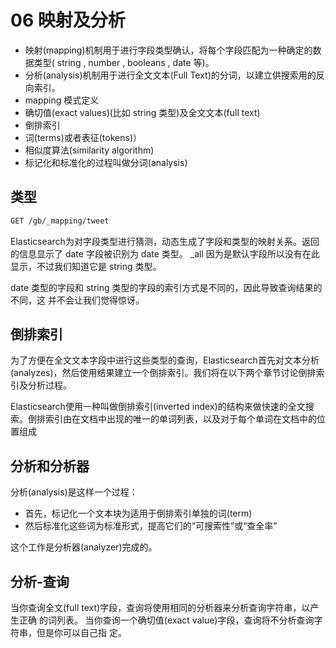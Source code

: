 # 06 映射及分析

- 映射(mapping)机制用于进行字段类型确认，将每个字段匹配为一种确定的数据类型( string , number , booleans , date 等)。
- 分析(analysis)机制用于进行全文文本(Full Text)的分词，以建立供搜索用的反向索引。
- mapping 模式定义
- 确切值(exact values)(比如 string 类型)及全文文本(full text)
- 倒排索引
- 词(terms)或者表征(tokens)）
- 相似度算法(similarity algorithm)
- 标记化和标准化的过程叫做分词(analysis)

## 类型

```txt
GET /gb/_mapping/tweet
```
Elasticsearch为对字段类型进行猜测，动态生成了字段和类型的映射关系。返回的信息显示了 date 字段被识别为 date 类型。 \_all 因为是默认字段所以没有在此显示，不过我们知道它是 string 类型。

date 类型的字段和 string 类型的字段的索引方式是不同的，因此导致查询结果的不同，这
并不会让我们觉得惊讶。


## 倒排索引

为了方便在全文文本字段中进行这些类型的查询，Elasticsearch首先对文本分析(analyzes)，然后使用结果建立一个倒排索引。我们将在以下两个章节讨论倒排索引及分析过程。

Elasticsearch使用一种叫做倒排索引(inverted index)的结构来做快速的全文搜索。倒排索引由在文档中出现的唯一的单词列表，以及对于每个单词在文档中的位置组成


## 分析和分析器

分析(analysis)是这样一个过程：
- 首先，标记化一个文本块为适用于倒排索引单独的词(term)
- 然后标准化这些词为标准形式，提高它们的“可搜索性”或“查全率”

这个工作是分析器(analyzer)完成的。

## 分析-查询

当你查询全文(full text)字段，查询将使用相同的分析器来分析查询字符串，以产生正确
的词列表。
当你查询一个确切值(exact value)字段，查询将不分析查询字符串，但是你可以自己指
定。

